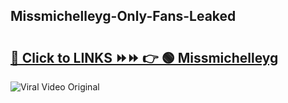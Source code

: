 
 ## Missmichelleyg-Only-Fans-Leaked

# <h2><a href="https://clipsfans.com/Missmichelleyg&ref=git">🔗 Click to LINKS ⏩⏩ 👉 🟢 Missmichelleyg </a></h2>

<a href="https://clipsfans.com/Missmichelleyg&ref=git" rel="nofollow" data-target="animated-image.originalLink"><img src="https://i.ibb.co.com/xMMVF88/686577567.gif" alt="Viral Video Original" style="max-width: 100%; display: inline-block;" data-target="animated-image.originalImage"></a>
